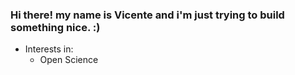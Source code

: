 
### Hi there! my name is Vicente and i'm just trying to build something nice. :)


- Interests in:
  - Open Science
